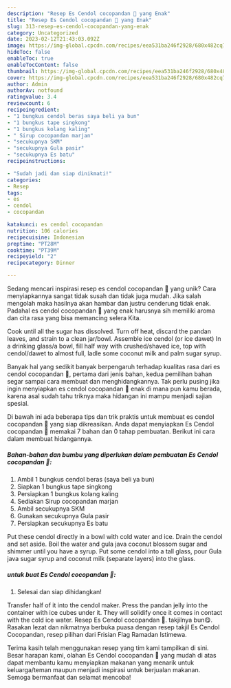 ```yaml
---
description: "Resep Es Cendol cocopandan 🧋 yang Enak"
title: "Resep Es Cendol cocopandan 🧋 yang Enak"
slug: 313-resep-es-cendol-cocopandan-yang-enak
category: Uncategorized
date: 2023-02-12T21:43:03.092Z
image: https://img-global.cpcdn.com/recipes/eea531ba246f2928/680x482cq70/es-cendol-cocopandan-foto-resep-utama.jpg
hideToc: false
enableToc: true
enableTocContent: false
thumbnail: https://img-global.cpcdn.com/recipes/eea531ba246f2928/680x482cq70/es-cendol-cocopandan-foto-resep-utama.jpg
cover: https://img-global.cpcdn.com/recipes/eea531ba246f2928/680x482cq70/es-cendol-cocopandan-foto-resep-utama.jpg
author: Admin
authorAv: notfound
ratingvalue: 3.4
reviewcount: 6
recipeingredient:
- "1 bungkus cendol beras saya beli ya bun"
- "1 bungkus tape singkong"
- "1 bungkus kolang kaling"
- " Sirup cocopandan marjan"
- "secukupnya SKM"
- "secukupnya Gula pasir"
- "secukupnya Es batu"
recipeinstructions:

- "Sudah jadi dan siap dinikmati!"
categories:
- Resep
tags:
- es
- cendol
- cocopandan

katakunci: es cendol cocopandan 
nutrition: 106 calories
recipecuisine: Indonesian
preptime: "PT28M"
cooktime: "PT39M"
recipeyield: "2"
recipecategory: Dinner

---
```





Sedang mencari inspirasi resep es cendol cocopandan 🧋 yang unik? Cara menyiapkannya sangat tidak susah dan tidak juga mudah. Jika salah mengolah maka hasilnya akan hambar dan justru cenderung tidak enak. Padahal es cendol cocopandan 🧋 yang enak harusnya sih memiliki aroma dan cita rasa yang bisa memancing selera Kita.





Cook until all the sugar has dissolved. Turn off heat, discard the pandan leaves, and strain to a clean jar/bowl. Assemble ice cendol (or ice dawet) In a drinking glass/a bowl, fill half way with crushed/shaved ice, top with cendol/dawet to almost full, ladle some coconut milk and palm sugar syrup.

Banyak hal yang sedikit banyak berpengaruh terhadap kualitas rasa dari es cendol cocopandan 🧋, pertama dari jenis bahan, kedua pemilihan bahan segar sampai cara membuat dan menghidangkannya. Tak perlu pusing jika ingin menyiapkan es cendol cocopandan 🧋 enak di mana pun kamu berada, karena asal sudah tahu triknya maka hidangan ini mampu menjadi sajian spesial.






Di bawah ini ada beberapa tips dan trik praktis untuk membuat es cendol cocopandan 🧋 yang siap dikreasikan. Anda dapat menyiapkan Es Cendol cocopandan 🧋 memakai 7 bahan dan 0 tahap pembuatan. Berikut ini cara dalam membuat hidangannya.

<!--inarticleads1-->

##### Bahan-bahan dan bumbu yang diperlukan dalam pembuatan Es Cendol cocopandan 🧋:

1. Ambil 1 bungkus cendol beras (saya beli ya bun)
1. Siapkan 1 bungkus tape singkong
1. Persiapkan 1 bungkus kolang kaling
1. Sediakan  Sirup cocopandan marjan
1. Ambil secukupnya SKM
1. Gunakan secukupnya Gula pasir
1. Persiapkan secukupnya Es batu


Put these cendol directly in a bowl with cold water and ice. Drain the cendol and set aside. Boil the water and gula java coconut blossom sugar and shimmer until you have a syrup. Put some cendol into a tall glass, pour Gula java sugar syrup and coconut milk (separate layers) into the glass. 

<!--inarticleads2-->

#####  untuk buat Es Cendol cocopandan 🧋:


1. Selesai dan siap dihidangkan!

Transfer half of it into the cendol maker. Press the pandan jelly into the container with ice cubes under it. They will solidify once it comes in contact with the cold ice water. Resep Es Cendol cocopandan 🧋. takjilnya bun😋. Rasakan lezat dan nikmatnya berbuka puasa dengan resep takjil Es Cendol Cocopandan, resep pilihan dari Frisian Flag Ramadan Istimewa. 

Terima kasih telah menggunakan resep yang tim kami tampilkan di sini. Besar harapan kami, olahan Es Cendol cocopandan 🧋 yang mudah di atas dapat membantu kamu menyiapkan makanan yang menarik untuk keluarga/teman maupun menjadi inspirasi untuk berjualan makanan. Semoga bermanfaat dan selamat mencoba!
